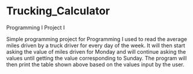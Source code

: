 # Trucking_Calculator
Programming I Project I

Simple programming project for Programming I used to read the average miles driven by a truck driver for every day of the week. It will then start asking the value of miles driven for Monday and will continue asking the values until getting the value corresponding to Sunday. The program will then print the table shown above based on the values input by the user.
